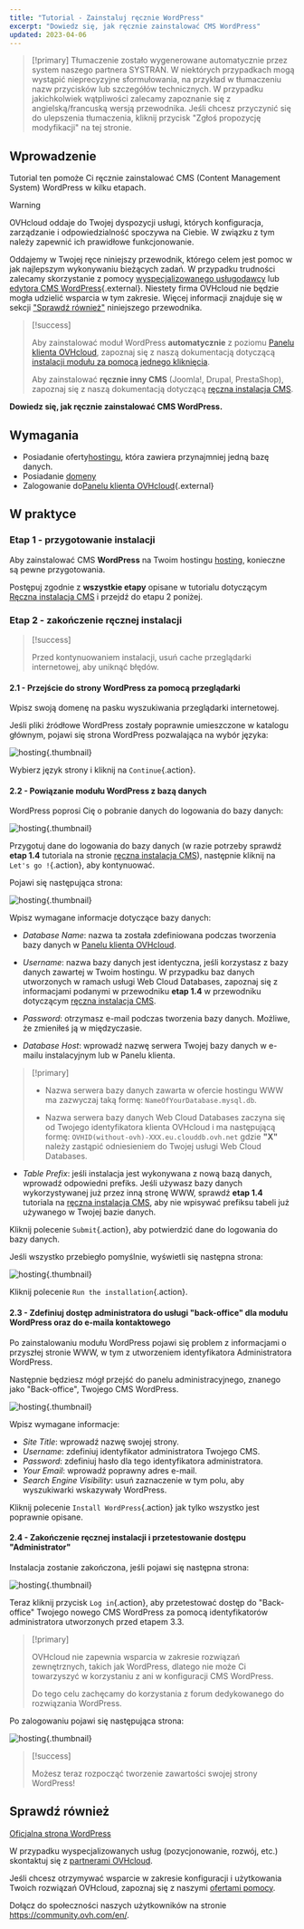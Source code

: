 ```yaml
---
title: "Tutorial - Zainstaluj ręcznie WordPress"
excerpt: "Dowiedz się, jak ręcznie zainstalować CMS WordPress"
updated: 2023-04-06
---
```


  
> [!primary]
> Tłumaczenie zostało wygenerowane automatycznie przez system naszego partnera SYSTRAN. W niektórych przypadkach mogą wystąpić nieprecyzyjne sformułowania, na przykład w tłumaczeniu nazw przycisków lub szczegółów technicznych. W przypadku jakichkolwiek wątpliwości zalecamy zapoznanie się z angielską/francuską wersją przewodnika. Jeśli chcesz przyczynić się do ulepszenia tłumaczenia, kliknij przycisk "Zgłoś propozycję modyfikacji" na tej stronie.
>

## Wprowadzenie

Tutorial ten pomoże Ci ręcznie zainstalować CMS (Content Management System) WordPress w kilku etapach.

> [!warning]
>
> OVHcloud oddaje do Twojej dyspozycji usługi, których konfiguracja, zarządzanie i odpowiedzialność spoczywa na Ciebie. W związku z tym należy zapewnić ich prawidłowe funkcjonowanie.
> 
> Oddajemy w Twojej ręce niniejszy przewodnik, którego celem jest pomoc w jak najlepszym wykonywaniu bieżących zadań. W przypadku trudności zalecamy skorzystanie z pomocy [wyspecjalizowanego usługodawcy](https://partner.ovhcloud.com/pl/directory/) lub [edytora CMS WordPress](https://wordpress.com/support/){.external}. Niestety firma OVHcloud nie będzie mogła udzielić wsparcia w tym zakresie. Więcej informacji znajduje się w sekcji ["Sprawdź również"](#go-further) niniejszego przewodnika.
>

> [!success]
>
> Aby zainstalować moduł WordPress **automatycznie** z poziomu [Panelu klienta OVHcloud](https://www.ovh.com/auth/?action=gotomanager&from=https://www.ovh.pl/&ovhSubsidiary=pl), zapoznaj się z naszą dokumentacją dotyczącą [instalacji modułu za pomocą jednego kliknięcia](/pages/web_cloud/web_hosting/cms_install_1_click_modules).
>
> Aby zainstalować **ręcznie inny CMS** (Joomla!, Drupal, PrestaShop), zapoznaj się z naszą dokumentacją dotyczącą [ręczna instalacja CMS](/pages/web_cloud/web_hosting/cms_manual_installation).
>

**Dowiedz się, jak ręcznie zainstalować CMS WordPress.**

## Wymagania

- Posiadanie oferty[hostingu](https://www.ovhcloud.com/pl/web-hosting/), która zawiera przynajmniej jedną bazę danych.
- Posiadanie [domeny](https://www.ovhcloud.com/pl/domains/)
- Zalogowanie do[Panelu klienta OVHcloud](https://www.ovh.com/auth/?action=gotomanager&from=https://www.ovh.pl/&ovhSubsidiary=pl){.external}

## W praktyce

### Etap 1 - przygotowanie instalacji <a name="step1"></a>

Aby zainstalować CMS **WordPress** na Twoim hostingu [hosting](https://www.ovhcloud.com/pl/web-hosting/), konieczne są pewne przygotowania.

Postępuj zgodnie z **wszystkie etapy** opisane w tutorialu dotyczącym [Ręczna instalacja CMS](/pages/web_cloud/web_hosting/cms_manual_installation) i przejdź do etapu 2 poniżej.

### Etap 2 - zakończenie ręcznej instalacji <a name="step3"></a>

> [!success]
>
> Przed kontynuowaniem instalacji, usuń cache przeglądarki internetowej, aby uniknąć błędów.
>

#### 2.1 - Przejście do strony WordPress za pomocą przeglądarki

Wpisz swoją domenę na pasku wyszukiwania przeglądarki internetowej.

Jeśli pliki źródłowe WordPress zostały poprawnie umieszczone w katalogu głównym, pojawi się strona WordPress pozwalająca na wybór języka:

![hosting](https://raw.githubusercontent.com/ovh/docs/develop/templates/external-elements/cms/wordpress/installation-select-language.png){.thumbnail}

Wybierz język strony i kliknij na `Continue`{.action}.

#### 2.2 - Powiązanie modułu WordPress z bazą danych

WordPress poprosi Cię o pobranie danych do logowania do bazy danych:

![hosting](https://raw.githubusercontent.com/ovh/docs/develop/templates/external-elements/cms/wordpress/installation-start.png){.thumbnail}

Przygotuj dane do logowania do bazy danych (w razie potrzeby sprawdź **etap 1.4** tutoriala na stronie [ręczna instalacja CMS](/pages/web_cloud/web_hosting/cms_manual_installation)), następnie kliknij na `Let's go !`{.action}, aby kontynuować.

Pojawi się następująca strona:

![hosting](https://raw.githubusercontent.com/ovh/docs/develop/templates/external-elements/cms/wordpress/installation-config-db.png){.thumbnail}

Wpisz wymagane informacje dotyczące bazy danych:

- *Database Name*: nazwa ta została zdefiniowana podczas tworzenia bazy danych w [Panelu klienta OVHcloud](https://www.ovh.com/auth/?action=gotomanager&from=https://www.ovh.pl/&ovhSubsidiary=pl).

- *Username*: nazwa bazy danych jest identyczna, jeśli korzystasz z bazy danych zawartej w Twoim hostingu.
W przypadku baz danych utworzonych w ramach usługi Web Cloud Databases, zapoznaj się z informacjami podanymi w przewodniku **etap 1.4** w przewodniku dotyczącym [ręczna instalacja CMS](/pages/web_cloud/web_hosting/cms_manual_installation).

- *Password*: otrzymasz e-mail podczas tworzenia bazy danych. Możliwe, że zmieniłeś ją w międzyczasie.

- *Database Host*: wprowadź nazwę serwera Twojej bazy danych w e-mailu instalacyjnym lub w Panelu klienta. 

> [!primary]
> 
> - Nazwa serwera bazy danych zawarta w ofercie hostingu WWW ma zazwyczaj taką formę: `NameOfYourDatabase.mysql.db`. 
>
> - Nazwa serwera bazy danych Web Cloud Databases zaczyna się od Twojego identyfikatora klienta OVHcloud i ma następującą formę: `OVHID(without-ovh)-XXX.eu.clouddb.ovh.net` gdzie **"X"** należy zastąpić odniesieniem do Twojej usługi Web Cloud Databases.
>

- *Table Prefix*: jeśli instalacja jest wykonywana z nową bazą danych, wprowadź odpowiedni prefiks. Jeśli używasz bazy danych wykorzystywanej już przez inną stronę WWW, sprawdź **etap 1.4** tutoriala na [ręczna instalacja CMS](/pages/web_cloud/web_hosting/cms_manual_installation), aby nie wpisywać prefiksu tabeli już używanego w Twojej bazie danych.

Kliknij polecenie `Submit`{.action}, aby potwierdzić dane do logowania do bazy danych.

Jeśli wszystko przebiegło pomyślnie, wyświetli się następna strona:

![hosting](https://raw.githubusercontent.com/ovh/docs/develop/templates/external-elements/cms/wordpress/installation-step-after-db-1.png){.thumbnail}

Kliknij polecenie `Run the installation`{.action}.

#### 2.3 - Zdefiniuj dostęp administratora do usługi "back-office" dla modułu WordPress oraz do e-maila kontaktowego

Po zainstalowaniu modułu WordPress pojawi się problem z informacjami o przyszłej stronie WWW, w tym z utworzeniem identyfikatora Administratora WordPress.

Następnie będziesz mógł przejść do panelu administracyjnego, znanego jako "Back-office", Twojego CMS WordPress.

![hosting](https://raw.githubusercontent.com/ovh/docs/develop/templates/external-elements/cms/wordpress/installation-config-admin-user.png){.thumbnail}

Wpisz wymagane informacje:

- *Site Title*: wprowadź nazwę swojej strony.
- *Username*: zdefiniuj identyfikator administratora Twojego CMS.
- *Password*: zdefiniuj hasło dla tego identyfikatora administratora.
- *Your Email*: wprowadź poprawny adres e-mail.
- *Search Engine Visibility*: usuń zaznaczenie w tym polu, aby wyszukiwarki wskazywały WordPress.

Kliknij polecenie `Install WordPress`{.action} jak tylko wszystko jest poprawnie opisane.

#### 2.4 - Zakończenie ręcznej instalacji i przetestowanie dostępu "Administrator"

Instalacja zostanie zakończona, jeśli pojawi się następna strona:

![hosting](https://raw.githubusercontent.com/ovh/docs/develop/templates/external-elements/cms/wordpress/installation-successfull.png){.thumbnail}

Teraz kliknij przycisk `Log in`{.action}, aby przetestować dostęp do "Back-office" Twojego nowego CMS WordPress za pomocą identyfikatorów administratora utworzonych przed etapem 3.3.

> [!primary]
>
> OVHcloud nie zapewnia wsparcia w zakresie rozwiązań zewnętrznych, takich jak WordPress, dlatego nie może Ci towarzyszyć w korzystaniu z ani w konfiguracji CMS WordPress.
>
> Do tego celu zachęcamy do korzystania z forum dedykowanego do rozwiązania WordPress.
>

Po zalogowaniu pojawi się następująca strona:

![hosting](https://raw.githubusercontent.com/ovh/docs/develop/templates/external-elements/cms/wordpress/admin-interface.png){.thumbnail}

> [!success]
>
> Możesz teraz rozpocząć tworzenie zawartości swojej strony WordPress!
>

## Sprawdź również <a name="go-further"></a>

[Oficjalna strona WordPress](https://wordpress.org)

W przypadku wyspecjalizowanych usług (pozycjonowanie, rozwój, etc.) skontaktuj się z [partnerami OVHcloud](https://partner.ovhcloud.com/pl/directory/).

Jeśli chcesz otrzymywać wsparcie w zakresie konfiguracji i użytkowania Twoich rozwiązań OVHcloud, zapoznaj się z naszymi [ofertami pomocy](/links/support).

Dołącz do społeczności naszych użytkowników na stronie <https://community.ovh.com/en/>. 